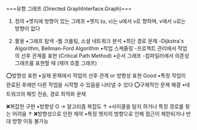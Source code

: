 ===유향 그래프 (Directed GraphInterface.Graph)===

1. 정의
   •엣지에 방향이 있는 그래프
   •엣지 (u, v)는 u에서 v로 향하며, v에서 u로는 방향이 없다

2. 활용
   •그래프 탐색
   -웹 크롤링, 소셜 네트워크 분석
   •최단 경로 문제
   -Dijkstra's Algorithm, Bellman-Ford Algorithm
   •작업 스케줄링
   -프로젝트 관리에서 작업의 선후 관계를 표현 (Critical Path Method)
   •순서 그래프
   -컴파일러에서 의존성 그래프를 표현할 때 (제어 흐름 그래프)

⭕방향성 표현
•실제 문제에서 작업의 선후 관계 or 방향성 표현 Good
•특정 작업이 완료된 후에만 다른 작업을 시작할 수 있음을 나타낼 수 있다
⭕구체적인 문제 해결
•네트워크의 패킷 전송, 경로 최적화 문제

❌복잡한 구현
•방향성 O -> 알고리즘 복잡도 ↑
•사이클을 탐지 하거나 특정 경로를 찾는 어려움 ↑
❌방향성으로 인한 제약
•특정 엣지의 방향으로 인해 접근이 제한되거나 반대 방향 이동 불가능